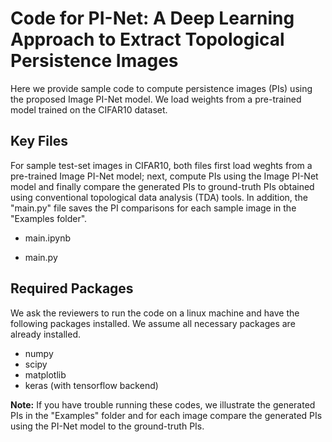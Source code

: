 # Code for PI-Net: A Deep Learning Approach to Extract Topological Persistence Images

Here we provide sample code to compute persistence images (PIs) using the proposed Image PI-Net model. We load weights from a pre-trained model trained on the CIFAR10 dataset.


## Key Files  

For sample test-set images in CIFAR10, both files first load weghts from a pre-trained Image PI-Net model; next, compute PIs using the Image PI-Net model and finally compare the generated PIs to ground-truth PIs obtained using conventional topological data analysis (TDA) tools. In addition, the "main.py" file saves the PI comparisons for each sample image in the "Examples folder".

- main.ipynb 

- main.py

## Required Packages

We ask the reviewers to run the code on a linux machine and have the following packages installed. We assume all necessary packages are already installed.

- numpy
- scipy
- matplotlib
- keras (with tensorflow backend)

**Note:** If you have trouble running these codes, we illustrate the generated PIs in the "Examples" folder and for each image compare the generated PIs using the PI-Net model to the ground-truth PIs.